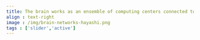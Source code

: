 ```yaml
---
title: The brain works as an ensemble of computing centers connected to each others via active cables.
align : text-right
image : /img/brain-networks-hayashi.png
tags : ['slider','active']
---
```

